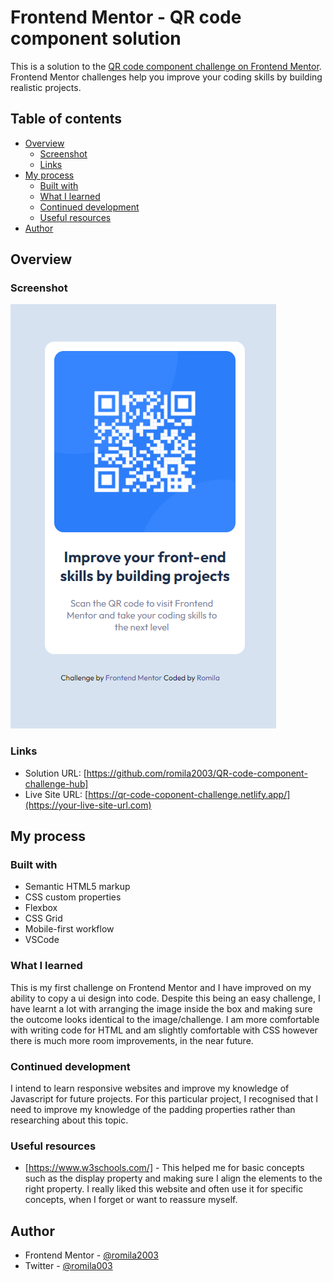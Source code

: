 # Frontend Mentor - QR code component solution

This is a solution to the [QR code component challenge on Frontend Mentor](https://www.frontendmentor.io/challenges/qr-code-component-iux_sIO_H). Frontend Mentor challenges help you improve your coding skills by building realistic projects. 

## Table of contents

- [Overview](#overview)
  - [Screenshot](#screenshot)
  - [Links](#links)
- [My process](#my-process)
  - [Built with](#built-with)
  - [What I learned](#what-i-learned)
  - [Continued development](#continued-development)
  - [Useful resources](#useful-resources)
- [Author](#author)

## Overview

### Screenshot

![](https://github.com/romila2003/QR-code-component-challenge-hub/blob/main/screenshot.PNG)

### Links

- Solution URL: [https://github.com/romila2003/QR-code-component-challenge-hub]
- Live Site URL: [https://qr-code-coponent-challenge.netlify.app/](https://your-live-site-url.com)

## My process

### Built with

- Semantic HTML5 markup
- CSS custom properties
- Flexbox
- CSS Grid
- Mobile-first workflow
- VSCode

### What I learned

This is my first challenge on Frontend Mentor and I have improved on my ability to copy a ui design into code. Despite this being an easy challenge, I have learnt a lot with arranging the image inside the box and making sure the outcome looks identical to the image/challenge. I am more comfortable with writing code for HTML and am slightly comfortable with CSS however there is much more room improvements, in the near future.


### Continued development

I intend to learn responsive websites and improve my knowledge of Javascript for future projects. For this particular project, I recognised that I need to improve my knowledge of the padding properties rather than researching about this topic.


### Useful resources

- [https://www.w3schools.com/] - This helped me for basic concepts such as the display property and making sure I align the elements to the right property. I really liked this website and often use it for specific concepts, when I forget or want to reassure myself.

## Author

- Frontend Mentor - [@romila2003](https://www.frontendmentor.io/profile/yourusername)
- Twitter - [@romila003](https://www.twitter.com/yourusername)
